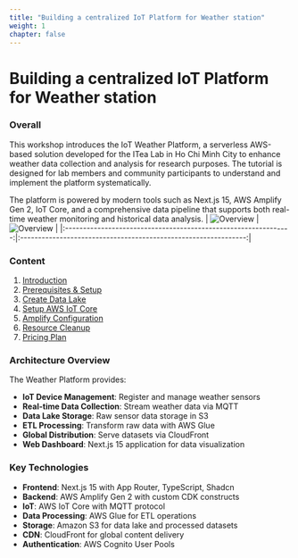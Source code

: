 ```yaml
---
title: "Building a centralized IoT Platform for Weather station"
weight: 1
chapter: false
---
```


# Building a centralized IoT Platform for Weather station

### Overall

This workshop introduces the IoT Weather Platform, a serverless AWS-based solution developed for the ITea Lab in Ho Chi Minh City to enhance weather data collection and analysis for research purposes. The tutorial is designed for lab members and community participants to understand and implement the platform systematically.

The platform is powered by modern tools such as Next.js 15, AWS Amplify Gen 2, IoT Core, and a comprehensive data pipeline that supports both real-time weather monitoring and historical data analysis.
| ![Overview](/images/20241105_092954.jpg) | ![Overview](/images/20241105_093357.jpg) |
|:---------------------------------------------------------------:|:---------------------------------------------------------------:|
### Content

1. [Introduction](1-introduce/)
2. [Prerequisites & Setup](2-prerequiste/)
3. [Create Data Lake](3-createdatalake/)
4. [Setup AWS IoT Core](4-setupiotcore/)
5. [Amplify Configuration](5-amplifyconfiguration/)
6. [Resource Cleanup](6-resourcecleanup/)
7. [Pricing Plan](7-pricingplan/)

### Architecture Overview

The Weather Platform provides:

- **IoT Device Management**: Register and manage weather sensors
- **Real-time Data Collection**: Stream weather data via MQTT
- **Data Lake Storage**: Raw sensor data storage in S3
- **ETL Processing**: Transform raw data with AWS Glue
- **Global Distribution**: Serve datasets via CloudFront
- **Web Dashboard**: Next.js 15 application for data visualization

### Key Technologies

- **Frontend**: Next.js 15 with App Router, TypeScript, Shadcn
- **Backend**: AWS Amplify Gen 2 with custom CDK constructs
- **IoT**: AWS IoT Core with MQTT protocol
- **Data Processing**: AWS Glue for ETL operations
- **Storage**: Amazon S3 for data lake and processed datasets
- **CDN**: CloudFront for global content delivery
- **Authentication**: AWS Cognito User Pools
